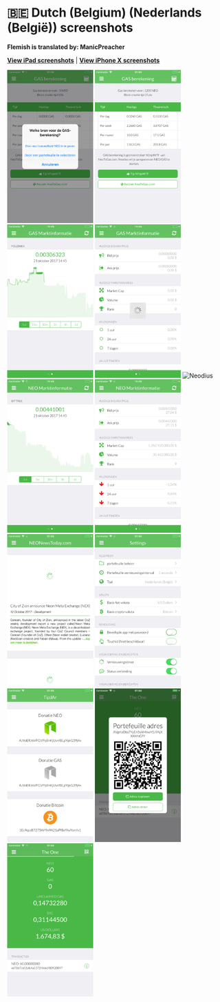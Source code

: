 # 🇧🇪 Dutch (Belgium) (Nederlands (België)) screenshots

**Flemish is translated by: ManicPreacher**

[**View iPad screenshots**](../iPad/dutch-belgium-screenshots.md) | [**View iPhone X screenshots**](../iPhone%20X/dutch-belgium-screenshots.md)

<img src="screen-gas-calculation-options.png" width="200" alt="GAS berekening - Kies een methode"> <img src="screen-gas-calculation.png" width="200" alt="GAS berekening"> <img src="screen-gas-market-chart.png" width="200" alt="GAS Marktinformatie - Poloniex chart"> <img src="screen-gas-market-info.png" width="200" alt="GAS Marktinformatie"> <img src="screen-menu.png" width="200" alt="Neodius"> <img src="screen-neo-market-chart.png" width="200" alt="NEO Marktinformatie - Bittrex chart"> <img src="screen-neo-market-info.png" width="200" alt="NEO Marktinformatie"> <img src="screen-neo-news-today.png" width="200" alt="NEO News Today"> <img src="screen-settings.png" width="200" alt="Settings"> <img src="screen-tip-jar.png" width="200" alt="TipJAr"> <img src="screen-wallet-qr-code.png" width="200" alt="Huidige portefeuilles - Adres delen"> <img src="screen-wallet.png" width="200" alt="Huidige portefeuilles">